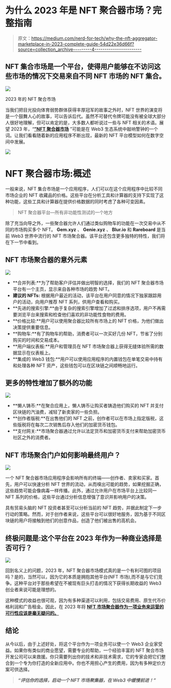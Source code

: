 # 为什么 2023 年是 NFT 聚合器市场？完整指南

> 原文：<https://medium.com/nerd-for-tech/why-the-nft-aggregator-marketplace-in-2023-complete-guide-54d22e36d66f?source=collection_archive---------4----------------------->

## NFT 集合市场是一个平台，使得用户能够在不访问这些市场的情况下交易来自不同 NFT 市场的 NFT 集合。

![](img/3da87fc527e8170e7f3a8d9c83c1ec2d.png)

2023 年的 NFT 聚合市场

当我们把目光投向体育弱势群体获得丰厚冠军的故事之外时，NFT 世界的演变将是一个鼓舞人心的故事，可以告诉后代。虽然不可替代令牌可能没有被全球大部分人很好地理解，但可以肯定的是，大多数人都听说过一些与 NFT 相关的术语。展望 2023 年，“[**”NFT 聚合器市场**](https://bit.ly/3FrNMdn) ”可能是在 Web3 生态系统中敲响警钟的一个词。让我们看看随着新的应用程序不断出现，最新的 NFT 平台模型如何在数字空间中发展。

![](img/5da470051881f6c8f3fa62b30c76e0e9.png)

# NFT 聚合器市场:概述

一般来说，NFT 集合市场是一个应用程序，人们可以在这个应用程序中比较不同市场企业的 NFT 收藏品的价格。这些平台在分析工具和计算器的支持下实现了这种功能，这些工具和计算器在提供价格数据的同时考虑了各种可变因素。

> NFT 聚合器平台—所有非功能性测试的一个地方

除了充当向导之外，一些聚合器允许人们通过类似购物车的功能在一次交易中从不同的市场购买多个 NFT。 **Gem.xyz** 、 **Genie.xyz** 、 **Blur.io** 和 **Rareboard** 是当前 Web3 世界中流行的 NFT 市场聚合器。该平台还包含更多独特的特性，我们将在下一节中看到。

## NFT 市场聚合器的意外元素

![](img/71500362716b7cf8c62efcd91b364b96.png)

*   **合并列表:**为了帮助客户评估并做出明智的选择，我们的 NFT 聚合器市场平台有一个主页，显示来自各种市场的趋势 NFT。
*   **建议的 NFTs:** 根据用户最近的活动，该平台在用户同意的情况下独家跟踪用户的活动，向用户推荐 NFT 系列，供用户查看和购买。
*   **先进的搜索引擎:**由于复杂的搜索引擎增加了过滤和排序选项，用户不再需要浏览平台来搜索和检查他们喜欢的非功能性食物的费用。
*   **价格比较:**用户可以使用聚合器比较所有市场上的 NFT 价格，为他们做出决策提供重要信息。
*   **购物车:**有了购物车的帮助，消费者可以一次买好几份 NFT，节省了分别购买的时间和交易成本。
*   **用户端仪表板:**用户和管理员在 NFT 市场聚合器上获得无缝体验所需的数据显示在仪表板上。
*   **集成的 Web3 钱包:**用户可以使用应用程序的内置钱包在单笔交易中持有和处理各种 NFT 资产，这些钱包可以在区块链之间顺畅地运行。

## 更多的特性增加了额外的功能

![](img/9eb5f9bd5d5b26972ea37bf1f48a9958.png)

*   **懒人铸币:**在聚合应用上，懒人铸币让购买者铸造他们购买的 NFT 并支付区块链的汽油费，减轻了新卖家的一些负担。
*   **创作者版税:**在出售他们的 NFT 之前，创作者可以在市场上指定版税，这些版税将在每次二次销售后存入他们的加密货币钱包。
*   **支付网关:**市场聚合器通过允许以法定货币和加密货币支付来帮助加密货币社区之外的消费者。

## NFT 市场聚合门户如何影响最终用户？

![](img/d7d13fc3c5f998222e303845ff5fc89c.png)

一个 NFT 聚合器市场应用程序会影响所有的终端——创作者、卖家和买家。首先，用户可以快速分析 NFT 世界的流动，从而嗅出可能的趋势，如果挖掘正确，这些趋势可能会像病毒一样传播。此外，通过允许用户在市场平台上比较同一 NFT 系列的价格，这些平台通过分析信息增强了意识并影响用户的决策。

具有贸易头脑的 NFT 投资者甚至可以分析当前的 NFT 趋势，并据此制定下一步行动的策略。然而，对于创作者来说，这些平台可以很好地服务，因为基于不同区块链的用户将接触到他们的创意作品，创造了他们被出售的高机会。

## 终极问题是:这个平台在 2023 年作为一种商业选择是否可行？

![](img/60e280840737c5173dce2a5b9c58b22c.png)

回到名义上的问题，2023 年，NFT 聚合器市场模式真的是一个有利可图的项目吗？是的，当然可以，因为它的本质是拥抱其他平台(NFT 市场),而不是与它们竞争。这种平台对于那些希望在不被现有巨头打击的情况下获得长期收益的 Web3 创业者来说可能是理想的。

这种模式的收益也很可观，因为有多种渠道可以利用，包括交易费用、原生代币价格利润和广告租金。因此，在 2023 年将 [**NFT 市场聚合器作为一项业务来运营的可行性应该是毫无疑问的。**](https://bit.ly/3FrNMdn)

## 结论

从今以后，由于上述好处，将这个平台作为一项业务可以使一个 Web3 企业家受益。如果你有类似的商业愿望，需要专业的帮助，一个经验丰富的 NFT 聚合市场开发公司可以来救援。你只需要列出你的技术和非技术需求，它的专家会把它们整合到一个专为你打造的全新应用中。你也不用担心产生的费用，因为有多种定价方案可供选择。

> ***“评估你的选择，启动一个 NFT 市场聚集器，在 Web3 中缓慢前进！”***